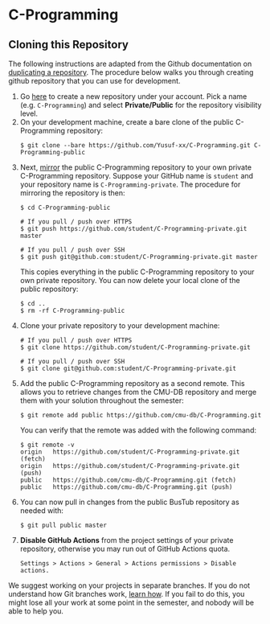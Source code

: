 # C-Programming

## Cloning this Repository

The following instructions are adapted from the Github documentation on [duplicating a repository](https://docs.github.com/en/github/creating-cloning-and-archiving-repositories/creating-a-repository-on-github/duplicating-a-repository). The procedure below walks you through creating github repository that you can use for development.

1. Go [here](https://github.com/new) to create a new repository under your account. Pick a name (e.g. `C-Programming`) and select **Private/Public** for the repository visibility level.
2. On your development machine, create a bare clone of the public C-Programming repository:
   ```
   $ git clone --bare https://github.com/Yusuf-xx/C-Programming.git C-Programming-public
   ```
3. Next, [mirror](https://git-scm.com/docs/git-push#Documentation/git-push.txt---mirror) the public C-Programming repository to your own private C-Programming repository. Suppose your GitHub name is `student` and your repository name is `C-Programming-private`. The procedure for mirroring the repository is then:
   ```
   $ cd C-Programming-public
   
   # If you pull / push over HTTPS
   $ git push https://github.com/student/C-Programming-private.git master

   # If you pull / push over SSH
   $ git push git@github.com:student/C-Programming-private.git master
   ```
   This copies everything in the public C-Programming repository to your own private repository. You can now delete your local clone of the public repository:
   ```
   $ cd ..
   $ rm -rf C-Programming-public
   ```
4. Clone your private repository to your development machine:
   ```
   # If you pull / push over HTTPS
   $ git clone https://github.com/student/C-Programming-private.git

   # If you pull / push over SSH
   $ git clone git@github.com:student/C-Programming-private.git
   ```
5. Add the public C-Programming repository as a second remote. This allows you to retrieve changes from the CMU-DB repository and merge them with your solution throughout the semester:
   ```
   $ git remote add public https://github.com/cmu-db/C-Programming.git
   ```
   You can verify that the remote was added with the following command:
   ```
   $ git remote -v
   origin	https://github.com/student/C-Programming-private.git (fetch)
   origin	https://github.com/student/C-Programming-private.git (push)
   public	https://github.com/cmu-db/C-Programming.git (fetch)
   public	https://github.com/cmu-db/C-Programming.git (push)
   ```
6. You can now pull in changes from the public BusTub repository as needed with:
   ```
   $ git pull public master
   ```
7. **Disable GitHub Actions** from the project settings of your private repository, otherwise you may run out of GitHub Actions quota.
   ```
   Settings > Actions > General > Actions permissions > Disable actions.
   ```

We suggest working on your projects in separate branches. If you do not understand how Git branches work, [learn how](https://git-scm.com/book/en/v2/Git-Branching-Basic-Branching-and-Merging). If you fail to do this, you might lose all your work at some point in the semester, and nobody will be able to help you.
